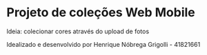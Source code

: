 # Projeto de coleções Web Mobile

Ideia: colecionar cores através do upload de fotos

Idealizado e desenvolvido por Henrique Nóbrega Grigolli - 41821661
